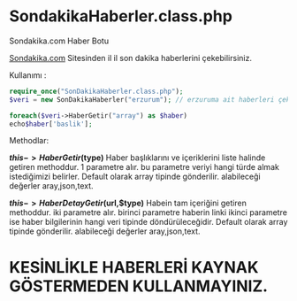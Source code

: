 # SondakikaHaberler.class.php
Sondakika.com Haber Botu 


<a href="http://sondakika.com" target="_blank">Sondakika.com</a> Sitesinden il il son dakika haberlerini çekebilirsiniz. 

Kullanımı : 

```php
require_once("SonDakikaHaberler.class.php");
$veri = new SonDakikaHaberler("erzurum"); // erzuruma ait haberleri çek.

foreach($veri->HaberGetir("array") as $haber)
echo$haber['baslik'];
```

Methodlar: 

<b>$this->HaberGetir($type)</b> Haber başlıklarını ve içeriklerini liste halinde getiren methoddur. 1 parametre alır. bu parametre veriyi hangi türde almak istediğimizi belirler.
Default olarak array tipinde gönderilir. alabileceği değerler aray,json,text.

<b>$this->HaberDetayGetir($url,$type)</b> Habein tam içeriğini getiren methoddur. iki parametre alır. birinci parametre haberin linki ikinci parametre ise haber bilgilerinin hangi veri tipinde döndürüleceğidir.
Default olarak array tipinde gönderilir. alabileceği değerler aray,json,text.

<h1>KESİNLİKLE HABERLERİ KAYNAK GÖSTERMEDEN KULLANMAYINIZ. </h1>


